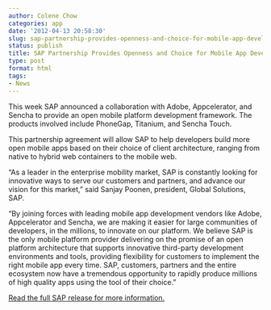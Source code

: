 ```yaml
---
author: Colene Chow
categories: app
date: '2012-04-13 20:58:30'
slug: sap-partnership-provides-openness-and-choice-for-mobile-app-developers
status: publish
title: SAP Partnership Provides Openness and Choice for Mobile App Developers
type: post
format: html
tags:
- News
---
```


This week SAP announced a collaboration with Adobe, Appcelerator, and Sencha to provide an open mobile platform development framework. The products involved include PhoneGap, Titanium, and Sencha Touch.

This partnership agreement will allow SAP to help developers build more open mobile apps based on their choice of client architecture, ranging from native to hybrid web containers to the mobile web.

“As a leader in the enterprise mobility market, SAP is constantly looking for innovative ways to serve our customers and partners, and advance our vision for this market,” said Sanjay Poonen, president, Global Solutions, SAP.

“By joining forces with leading mobile app development vendors like Adobe, Appcelerator and Sencha, we are making it easier for large communities of developers, in the millions, to innovate on our platform. We believe SAP is the only mobile platform provider delivering on the promise of an open platform architecture that supports innovative third-party development environments and tools, providing flexibility for customers to implement the right mobile app every time. SAP, customers, partners and the entire ecosystem now have a tremendous opportunity to rapidly produce millions of high quality apps using the tool of their choice.”

[Read the full SAP release for more information.](http://www.news-sap.com/sap-drives-openness-and-choice-for-millions-of-mobile-app-developers/)
